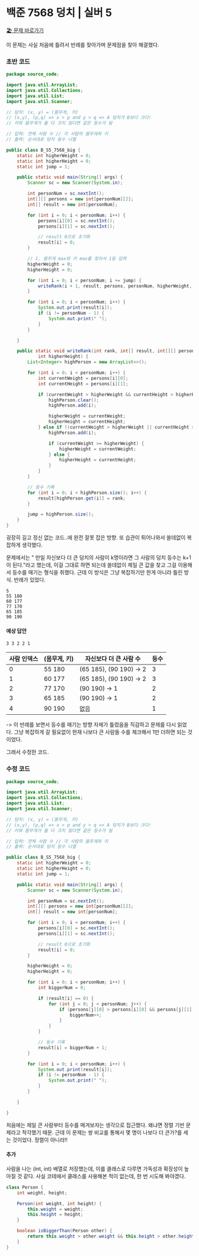# 백준 7568 덩치 | 실버 5

[🏖️ 문제 바로가기](https://www.acmicpc.net/problem/7568)

이 문제는 사실 처음에 틀려서 반례를 찾아가며 문제점을 찾아 해결했다.

### 초반 코드
```java
package source_code;

import java.util.ArrayList;
import java.util.Collections;
import java.util.List;
import java.util.Scanner;

// 덩치: (x, y) = (몸무게, 키)
// (x,y), (p,q) => x > p and y > q => A 덩치가 B보다 크다!
// 키와 몸무게가 둘 다 크지 않다면 같은 등수가 됨

// 입력: 전체 사람 수 // 각 사람의 몸무게와 키
// 출력: 순서대로 덩치 등수 나열

public class B_S5_7568_big {
	static int higherWeight = 0;
	static int higherHeight = 0;
	static int jump = 1;

	public static void main(String[] args) {
		Scanner sc = new Scanner(System.in);

		int personNum = sc.nextInt();
		int[][] persons = new int[personNum][2];
		int[] result = new int[personNum];

		for (int i = 0; i < personNum; i++) {
			persons[i][0] = sc.nextInt();
			persons[i][1] = sc.nextInt();

			// result 0으로 초기화
			result[i] = 0;
		}

		// 1. 몸무게 max와 키 max를 찾아서 1등 입력
		higherWeight = 0;
		higherHeight = 0;

		for (int i = 0; i < personNum; i += jump) {
			writeRank(i + 1, result, persons, personNum, higherWeight, higherHeight);
		}

		for (int i = 0; i < personNum; i++) {
			System.out.print(result[i]);
			if (i != personNum - 1) {
				System.out.print(" ");
			}
		}

	}

	public static void writeRank(int rank, int[] result, int[][] persons, int personNum, int higherWeight,
			int higherHeight) {
		List<Integer> highPerson = new ArrayList<>();

		for (int i = 0; i < personNum; i++) {
			int currentWeight = persons[i][0];
			int currentHeight = persons[i][1];

			if (currentWeight > higherWeight && currentHeight > higherHeight && result[i] == 0) {
				highPerson.clear();
				highPerson.add(i);

				higherWeight = currentWeight;
				higherHeight = currentHeight;
			} else if ((currentWeight > higherWeight || currentHeight > higherHeight) && result[i] == 0) {
				highPerson.add(i);

				if (currentWeight >= higherWeight) {
					higherWeight = currentWeight;
				} else {
					higherHeight = currentHeight;
				}
			}
		}

		// 등수 기록
		for (int i = 0; i < highPerson.size(); i++) {
			result[highPerson.get(i)] = rank;
		}

		jump = highPerson.size();
	}
}
```
굉장히 길고 정신 없는 코드..에 완전 잘못 잡은 방향.
또 습관이 튀어나와서 쓸데없이 복잡하게 생각했다.

문제에서는 " 만일 자신보다 더 큰 덩치의 사람이 k명이라면 그 사람의 덩치 등수는 k+1이 된다."라고 했는데, 이걸 그대로 하면 되는데 쓸데없이 제일 큰 값을 찾고 그걸 이용해서 등수를 매기는 형식을 취했다. 근데 이 방식은 그냥 복잡하기만 한게 아니라 틀린 방식. 반례가 있었다.

```
5
55 180
60 177
77 170
65 185
90 190

```

#### 예상 답안
```
3 3 2 2 1
```

| 사람 인덱스 | (몸무게, 키) | 자신보다 더 큰 사람 수          | 등수 |
| ------ | -------- | ---------------------- | -- |
| 0      | 55 180   | (65 185), (90 190) → 2 | 3  |
| 1      | 60 177   | (65 185), (90 190) → 2 | 3  |
| 2      | 77 170   | (90 190) → 1           | 2  |
| 3      | 65 185   | (90 190) → 1           | 2  |
| 4      | 90 190   | 없음                     | 1  |

-> 이 반례를 보면서 등수를 매기는 방향 자체가 틀렸음을 직감하고 문제를 다시 읽었다.
그냥 복잡하게 갈 필요없이 현재 나보다 큰 사람들 수를 체크해서 1만 더하면 되는 것이었다.

그래서 수정한 코드.

### 수정 코드
```java
package source_code;

import java.util.ArrayList;
import java.util.Collections;
import java.util.List;
import java.util.Scanner;

// 덩치: (x, y) = (몸무게, 키)
// (x,y), (p,q) => x > p and y > q => A 덩치가 B보다 크다!
// 키와 몸무게가 둘 다 크지 않다면 같은 등수가 됨

// 입력: 전체 사람 수 // 각 사람의 몸무게와 키
// 출력: 순서대로 덩치 등수 나열

public class B_S5_7568_big {
	static int higherWeight = 0;
	static int higherHeight = 0;
	static int jump = 1;

	public static void main(String[] args) {
		Scanner sc = new Scanner(System.in);

		int personNum = sc.nextInt();
		int[][] persons = new int[personNum][2];
		int[] result = new int[personNum];

		for (int i = 0; i < personNum; i++) {
			persons[i][0] = sc.nextInt();
			persons[i][1] = sc.nextInt();

			// result 0으로 초기화
			result[i] = 0;
		}

		higherWeight = 0;
		higherHeight = 0;

		for (int i = 0; i < personNum; i++) {
			int biggerNum = 0;

			if (result[i] == 0) {
				for (int j = 0; j < personNum; j++) {
					if (persons[j][0] > persons[i][0] && persons[j][1] > persons[i][1] && i != j) {
						biggerNum++;
					}
				}
			}

			// 등수 기록
			result[i] = biggerNum + 1;
		}

		for (int i = 0; i < personNum; i++) {
			System.out.print(result[i]);
			if (i != personNum - 1) {
				System.out.print(" ");
			}
		}

	}

}
```

처음에는 제일 큰 사람부터 등수를 매겨보자는 생각으로 접근했다. 왜냐면 정렬 기반 문제라고 착각했기 때문.
근데 이 문제는 쌍 비교를 통해서 몇 명이 나보다 더 큰가?를 세는 것이었다. 정렬이 아니라!!

#### 추가 
사람을 나는 (int, int) 배열로 저장했는데, 이를 클래스로 다루면 가독성과 확장성이 높아질 것 같다. 사실 코테에서 클래스를 사용해본 적이 없는데, 한 번 시도해 봐야겠다.

```java
class Person {
    int weight, height;

    Person(int weight, int height) {
        this.weight = weight;
        this.height = height;
    }

    boolean isBiggerThan(Person other) {
        return this.weight > other.weight && this.height > other.height;
    }
}

```